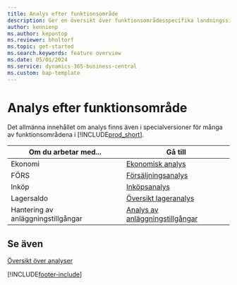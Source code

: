 ```yaml
---
title: Analys efter funktionsområde
description: Ger en översikt över funktionsområdesspecifika landningssidor för analys i Business Central.
author: kennienp
ms.author: kepontop
ms.reviewer: bholtorf
ms.topic: get-started
ms.search.keywords: feature overview
ms.date: 05/01/2024
ms.service: dynamics-365-business-central
ms.custom: bap-template
---
```


# Analys efter funktionsområde

Det allmänna innehållet om analys finns även i specialversioner för många av funktionsområdena i [!INCLUDE[prod_short](includes/prod_short.md)]. 

| Om du arbetar med... | Gå till |
| --- | --- |
| Ekonomi | [Ekonomisk analys](bi.md) |
| FÖRS | [Försäljningsanalys](sales-analytics-overview.md) |
| Inköp | [Inköpsanalys](purchasing-analytics-overview.md) |
| Lagersaldo | [Översikt lageranalys](inventory-analytics-overview.md) |
| Hantering av anläggningstillgångar | [Analys av anläggningstillgångar](fa-analytics-overview.md) |


## Se även

[Översikt över analyser](reports-bi-reporting.md)  

[!INCLUDE[footer-include](includes/footer-banner.md)]
